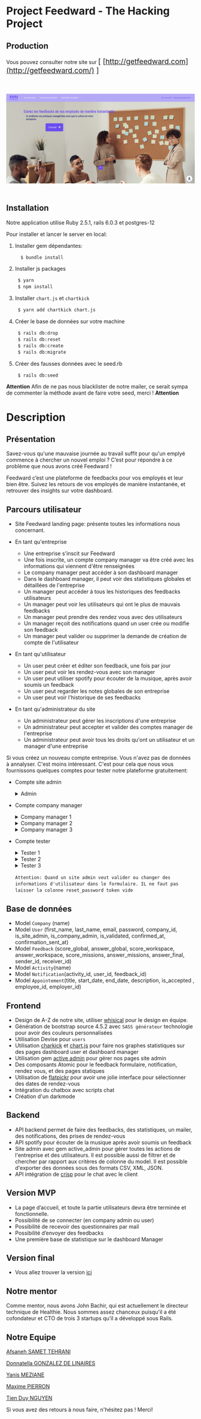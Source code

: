 # Project Feedward - The Hacking Project

## Production
Vous pouvez consulter notre site sur
<span style="font-size: 1.2rem">  [ [http://getfeedward.com](http://getfeedward.com/) ] <span>


<div style="text-align: center; margin-top: 50px; margin-bottom: 50px;">
<img src="app/assets/images/offices/landing-demo.png" alt="landing page">
</div>



## Installation

Notre application utilise Ruby 2.5.1, rails 6.0.3 et postgres-12

Pour installer et lancer le server en local: 
1. Installer gem dépendantes: 
    ```bash
      $ bundle install
    ```
2. Installer js packages
   ```bash
    $ yarn
    $ npm install
   ```
3. Installer `chart.js` et `chartkick` 
   ```bash
    $ yarn add chartkick chart.js
   ```
4. Créer le base de données sur votre machine
   ```bash
    $ rails db:drop
    $ rails db:reset
    $ rails db:create
    $ rails db:migrate
   ```
5. Créer des fausses données avec le seed.rb
   ```bash
    $ rails db:seed
   ```


**Attention** Afin de ne pas nous blacklister de notre mailer, ce serait sympa de commenter la méthode avant de faire votre seed, merci ! **Attention**

# Description
## Présentation

Savez-vous qu'une mauvaise journée au travail suffit pour qu'un emplyé commence à chercher un nouvel emploi ? C’est pour répondre à ce problème que nous avons créé Feedward ! 

Feedward c’est une plateforme de feedbacks pour vos employés et leur bien être. Suivez les retours de vos employés de manière instantanée, et retrouver des insights sur votre dashboard. 

## Parcours utilisateur

- Site Feedward landing page: présente toutes les informations nous concernant.

- En tant qu'entreprise
    - Une entreprise s'inscit sur Feedward
    - Une fois inscrite, un compte company manager va être créé avec les informations qui viennent d'être renseignées
    - Le company manager peut accéder à son dashboard manager
    - Dans le dashboard manager, il peut voir des statistiques globales et détaillées de l'entreprise
    - Un manager peut accéder à tous les historiques des feedbacks utilisateurs
    - Un manager peut voir les utilisateurs qui ont le plus de mauvais feedbacks
    - Un manager peut prendre des rendez vous avec des utilisateurs
    - Un manager reçoit des notifications quand un user crée ou modifie son feedback
    - Un manager peut valider ou supprimer la demande de création de compte de l'utilisateur

- En tant qu'utilisateur
    - Un user peut créer et éditer son feedback, une fois par jour
    - Un user peut voir les rendez-vous avec son manager
    - Un user peut utiliser spotify pour écouter de la musique, après avoir soumis un feedback
    - Un user peut regarder les notes globales de son entreprise
    - Un user peut voir l'historique de ses feedbacks

- En tant qu'administrateur du site
    - Un administrateur peut gérer les inscriptions d'une entreprise
    - Un administrateur peut accepter et valider des comptes manager de l'entreprise
    - Un administrateur peut avoir tous les droits qu'ont un utilisateur et un manager d'une entreprise


Si vous créez un nouveau compte entreprise. Vous n'avez pas de données à annalyser. C'est moins intéressant.
C'est pour cela que nous vous fournissons quelques comptes pour tester notre plateforme gratuitement:

- Compte site admin
  
  <details>
  <summary>Admin</summary>
  email: site_admin@yopmail.com

  password: 0123456789 
  </details>


- Compte company manager
  
   <details>
  <summary>Company manager 1</summary>
  email: company_admin_1@yopmail.com

  password: 0123456789 
  </details>

   <details>
  <summary>Company manager 2</summary>
  email: company_admin_2@yopmail.com

  password: 0123456789 
  </details>

  <details>
  <summary>Company manager 3</summary>
  email: company_admin_3@yopmail.com

  password: 0123456789 
  </details>


- Compte tester
  
   <details>
  <summary>Tester 1</summary>
  email: jean_dupont_1@yopmail.com

  password: 0123456789 
  </details>

   <details>
  <summary>Tester 2</summary>
  email: jean_dupont_2@yopmail.com

  password: 0123456789 
  </details>

  <details>
  <summary>Tester 3</summary>
  email: jean_dupont_3@yopmail.com

  password: 0123456789 
  </details>
  



  `Attention: Quand un site admin veut valider ou changer des informations d'utilisateur dans le formulaire. IL ne faut pas laisser la colonne reset_password token vide`

## Base de données

- Model `Company` (name)
- Model `User` (first_name, last_name, email, password, company_id, is_site_admin, is_company_admin, is_validated, confirmed_at, confirmation_sent_at)
- Model `Feedback` (score_global, answer_global, score_workspace, answer_workspace, score_missions, answer_missions, answer_final, sender_id, receiver_id)
- Model `Activity`(name)
- Model `Notification`(activity_id, user_id, feedback_id)
- Model `Appointement`(title, start_date, end_date, description, is_accepted , employee_id, employer_id)


## Frontend

- Design de A-Z de notre site, utiliser [whisical](https://whimsical.com/) pour le design en équipe.
- Génération de bootstrap source 4.5.2 avec `SASS générateur` technologie pour avoir des couleurs personnalisées
- Utilisation Devise pour `users`
- Utilisation [charkick](https://chartkick.com/) et [chart.js](https://www.chartjs.org/) pour faire nos graphes statistiques sur des pages dashboard user et dashboard manager
- Utilisation gem [active admin](https://activeadmin.info/) pour gérer nos pages site admin
- Des composants Atomic pour le feedback formulaire, notification, rendez vous, et des pages statiques
- Utilisation de [flatpickr](https://flatpickr.js.org/) pour avoir une jolie interface pour sélectionner des dates de rendez-vous
- Intégration du chatbox avec scripts chat
- Création d'un darkmode


## Backend

- API backend permet de faire des feedbacks, des statistiques, un mailer, des notifications, des prises de rendez-vous
- API spotify pour écouter de la musique après avoir soumis un feedback
- Site admin avec gem active_admin pour gérer toutes les actions de l'entreprise et des utilisateurs. Il est possible aussi de filtrer et de chercher par rapport aux critères de colonne du model. Il est possible d'exporter des données sous des formats CSV, XML, JSON.
- API intégration de [crisp](https://crisp.chat/en/) pour le chat avec le client

## Version MVP

- La page d’accueil, et toute la partie utilisateurs devra être terminée et fonctionnelle. 
- Possibilité de se connecter (en company admin ou user)
- Possibilité de recevoir des questionnaires par mail
- Possibilité d’envoyer des feedbacks
- Une première base de statistique sur le dashboard Manager

## Version final
- Vous allez trouver la version [ici](http://getfeedward.com)

## Notre mentor

Comme mentor, nous avons John Bachir, qui est actuellement le directeur technique de Healthie. Nous sommes assez chanceux puisqu'il a été cofondateur et CTO de trois 3 startups qu’il a développé sous Rails.

## Notre Equipe


[Afsaneh SAMET TEHRANI](https://github.com/afsanehs)

[Donnatella GONZALEZ DE LINAIRES](https://github.com/donatellalnrs)

[Yanis MEZIANE](https://github.com/Meyanis95)

[Maxime PIERRON](https://github.com/MaximePierron)

[Tien Duy NGUYEN](https://github.com/tienduy-nguyen)

Si vous avez des retours à nous faire, n'hésitez pas ! 
Merci!

